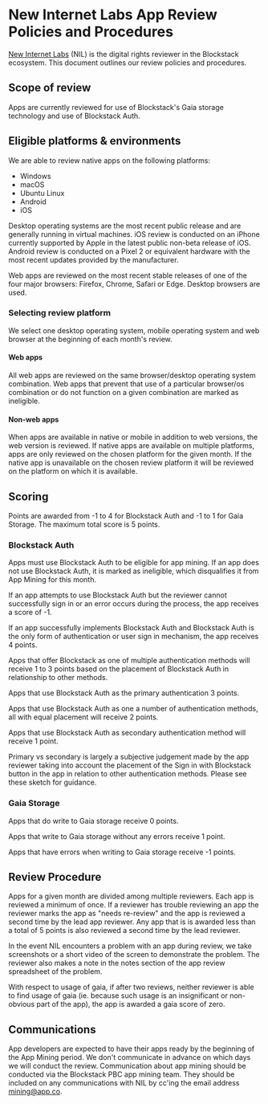 # New Internet Labs App Review Policies and Procedures

[New Internet Labs](https://newinternetlabs.com) (NIL) is the digital rights reviewer in the Blockstack ecosystem. This document outlines our review policies and procedures.

## Scope of review

Apps are currently reviewed for use of Blockstack's Gaia storage technology and use of Blockstack Auth. 

## Eligible platforms & environments

We are able to review native apps on the following platforms:

* Windows
* macOS
* Ubuntu Linux
* Android
* iOS

Desktop operating systems are the most recent public release and are generally running in virtual machines. iOS review is conducted on an iPhone currently supported by Apple in the latest public non-beta release of iOS. Android review is conducted on a Pixel 2 or equivalent hardware with the most recent updates provided by the manufacturer.

Web apps are reviewed on the most recent stable releases of one of the four major browsers: Firefox, Chrome, Safari or Edge. Desktop browsers are used.

### Selecting review platform

We select one desktop operating system, mobile operating system and web  browser at the beginning of each month's review. 

#### Web apps

All web apps are reviewed on the same browser/desktop operating system combination.  Web apps that prevent that use of a particular browser/os combination or do not function on a given combination are marked as ineligible.

#### Non-web apps 

When apps are available in native or mobile in addition to web versions, the web version is reviewed. If native apps are available on multiple platforms, apps are only reviewed on the chosen platform for the given month. If the native app is unavailable on the chosen review platform it will be reviewed on the platform on which it is available.

## Scoring

Points are awarded from -1 to 4 for Blockstack Auth and -1 to 1 for Gaia Storage. The maximum total score is 5 points.

### Blockstack Auth
Apps must use Blockstack Auth to be eligible for app mining. If an app does not use Blockstack Auth, it is marked as ineligible, which disqualifies it from App Mining for this month.

If an app attempts to use Blockstack Auth but the reviewer cannot successfully sign in or an error occurs during the process, the app receives a score of -1.

If an app successfully implements Blockstack Auth and Blockstack Auth is the only form of authentication or user sign in mechanism, the app receives 4 points.

Apps that offer Blockstack as one of multiple authentication methods will receive 1 to 3 points based on the placement of Blockstack Auth in relationship to other methods. 

Apps that use Blockstack Auth as the primary authentication 3 points. 

Apps that use Blockstack Auth as one a number of authentication methods, all with equal placement will receive 2 points.

Apps that use Blockstack Auth as  secondary authentication method will receive 1 point.

Primary vs secondary is largely a subjective judgement made by the app reviewer taking into account the placement of the Sign in with Blockstack button in the app in relation to other authentication methods. Please see these sketch for guidance.

### Gaia Storage

Apps that do write to Gaia storage receive 0 points.

Apps that write to Gaia storage without any errors receive 1 point.

Apps that have errors when writing to Gaia storage receive -1 points.

##  Review Procedure
Apps for a given month are divided among multiple reviewers. Each app is reviewed a minimum of once. If a reviewer has trouble reviewing an app the reviewer marks the app as "needs re-review" and the app is reviewed a second time by the lead app reviewer. Any app that is is awarded less than a total of 5 points is also reviewed a second time by the lead reviewer. 

In the event NIL encounters a problem with an app during review, we take screenshots or a short video of the screen to demonstrate the problem. The reviewer also makes a note in the notes section of the app review spreadsheet of the problem.

With respect to usage of gaia, if after two reviews, neither reviewer is able to find usage of gaia (ie. because such usage is an insignificant or non-obvious part of the app), the app is awarded a gaia score of zero.

## Communications

App developers are expected to have their apps ready by the beginning of the App Mining period. We don't communicate in advance on which days we will conduct the review. Communication about app mining should be conducted via the Blockstack PBC app mining team. They should be included on any communications with NIL by cc'ing the email address mining@app.co.
